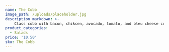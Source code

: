 ```yaml
---
name: The Cobb
image_path: /uploads/placeholder.jpg
description_markdown: >-
    Class cobb with bacon, chikcen, avocado, tomato, and bleu cheese crumbles.
product_categories:
  - Salads
price: '10.50'
sku: The Cobb
---
```

